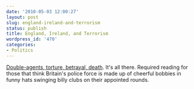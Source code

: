 ```yaml
---
date: '2010-05-03 12:00:27'
layout: post
slug: england-ireland-and-terrorism
status: publish
title: England, Ireland, and Terrorism
wordpress_id: '470'
categories:
- Politics
---
```


[Double-agents, torture, betrayal, death](http://www.theatlantic.com/magazine/print/2006/04/double-blind/4710/).  It's all there.  Required reading for those that think Britain's police force is made up of cheerful bobbies in funny hats swinging billy clubs on their appointed rounds.

